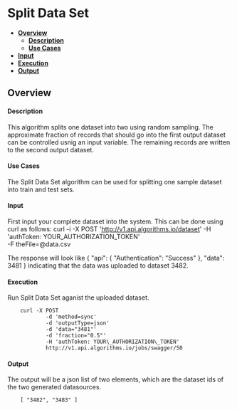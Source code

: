 # Split Data Set
- **[Overview](#Overview)**
  - **[Description](#Description)**
  - **[Use Cases](#UseCases)**
- **[Input](#Input)**
- **[Execution](#Execution)**
- **[Output](#Output)**

## <a id="Overview">Overview</a>
#### <a id="Description">Description</a>
This algorithm splits one dataset into two using random sampling. The
approximate fraction of records that should go into the first output dataset
can be controlled usnig an input variable. The remaining records are written to
the second output dataset.

#### <a id="UseCases">Use Cases</a>
The Split Data Set algorithm can be used for splitting one sample dataset into
train and test sets.

#### <a id="Input">Input</a>

First input your complete dataset into the system. This can be done using curl as follows:
		curl -i -X POST 'http://v1.api.algorithms.io/dataset' 
				-H 'authToken: YOUR\_AUTHORIZATION\_TOKEN'  
				-F theFile=@data.csv

The response will look like
		{ "api": { "Authentication": "Success" }, "data": 3481 }
indicating that the data was uploaded to dataset 3482.

#### <a id="Execution">Execution</a>
Run Split Data Set aganist the uploaded dataset.

		curl -X POST 
				-d 'method=sync' 
				-d 'outputType=json' 
				-d 'data="3481"' 
				-d 'fraction="0.5"' 
				-H 'authToken: YOUR\_AUTHORIZATION\_TOKEN'  
				http://v1.api.algorithms.io/jobs/swagger/50

#### <a id="Output">Output</a>

The output will be a json list of two elements, which are the dataset ids of the two generated datasources.

		[ "3482", "3483" ]
